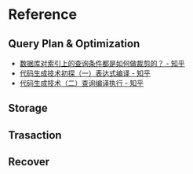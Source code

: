 # Reference

## Query Plan & Optimization

- [数据库对索引上的查询条件都是如何做裁剪的？ - 知乎](https://www.zhihu.com/question/68337256)
- [代码生成技术初探（一）表达式编译 - 知乎](https://zhuanlan.zhihu.com/p/51221350)
- [代码生成技术（二）查询编译执行 - 知乎](https://zhuanlan.zhihu.com/p/58249033)

## Storage


## Trasaction


## Recover
